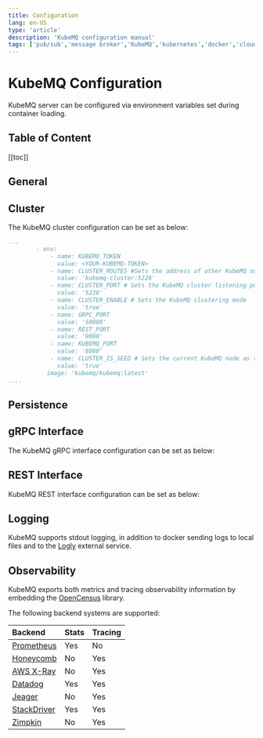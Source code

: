 ```yaml
---
title: Configuration
lang: en-US
type: 'article'
description: 'KubeMQ configuration manual'
tags: ['pub/sub','message broker','KubeMQ','kubernetes','docker','cloud native','message queue']
---
```

# KubeMQ Configuration
KubeMQ server can be configured via environment variables set during container loading.

## Table of Content
[[toc]]
## General

<CodeSwitcher :languages="{token:'With Token',lic:'With License Key'}" :isolated="true">

<template v-slot:token>

The KubeMQ general configuration can be set as below:

``` yaml
...
        - env:
            - name: KUBEMQ_TOKEN # Sets the KubeMQ token key
              value: <YOUR-KUBEMQ-TOKEN>
            - name: CLUSTER_ROUTES 
              value: 'kubemq-cluster:5228'
            - name: CLUSTER_PORT
              value: '5228'
            - name: CLUSTER_ENABLE 
              value: 'true'
            - name: GRPC_PORT
              value: '50000'
            - name: REST_PORT
              value: '9090'
            - name: KUBEMQ_PORT # Sets KubeMQ service API port for health, metrics and traces
              value: '8080'
            - name: KUBEMQ_HOST # Sets the docker container’s explicit host name
              value: 'kuebmq'  
            - name: KUBEMQ_LOG_LEVEL # Sets KubeMQ stdout log level where:  1 - Debug 2 - Info 3 - Warn 4 - Error 5 - Fatal
              value: '2'  
            - name: KUBEMQ_PROXY # Sets Proxy server address url access (in case license validation failure) 
              value: '2'  

           image: 'kubemq/kubemq:latest'
....        
```

</template>

<template v-slot:lic>

In case KubeMQ is deployed into environment without internet connectivity, you can get a license data by contact [support](mailto:support@kubemq.io).

After receiving a license data, you can set the configuration as below:

``` yaml
...
        - env:
            - name: KUBEMQ_LICENSE_DATA # Sets the KubeMQ license data
              value: <license data>
            - name: CLUSTER_ROUTES 
              value: 'kubemq-cluster:5228'
            - name: CLUSTER_PORT
              value: '5228'
            - name: CLUSTER_ENABLE 
              value: 'true'
            - name: GRPC_PORT
              value: '50000'
            - name: REST_PORT
              value: '9090'
            - name: KUBEMQ_PORT # Sets KubeMQ service API port for health, metrics and traces
              value: '8080'
            - name: KUBEMQ_HOST # Sets the docker container’s explicit host name
              value: 'kuebmq'  
            - name: KUBEMQ_LOG_LEVEL # Sets KubeMQ stdout log level where:  1 - Debug 2 - Info 3 - Warn 4 - Error 5 - Fatal
              value: '2'  
            - name: KUBEMQ_PROXY # Sets Proxy server address url access (in case license validation failure) 
              value: '2'  

           image: 'kubemq/kubemq:latest'
....        
```

</template>


</CodeSwitcher>





## Cluster
The KubeMQ cluster configuration can be set as below:

``` yaml
...
        - env:
            - name: KUBEMQ_TOKEN
              value: <YOUR-KUBEMQ-TOKEN>
            - name: CLUSTER_ROUTES #Sets the address of other KubeMQ nodes forming a cluster 
              value: 'kubemq-cluster:5228'
            - name: CLUSTER_PORT # Sets the KubeMQ cluster listening port 
              value: '5228'
            - name: CLUSTER_ENABLE # Sets the KubeMQ clustering mode
              value: 'true'
            - name: GRPC_PORT
              value: '50000'
            - name: REST_PORT
              value: '9090'
            - name: KUBEMQ_PORT
              value: '8080'
            - name: CLUSTER_IS_SEED # Sets the current KubeMQ node as the seed (when not running as the stateful set 
              value: 'true'  
           image: 'kubemq/kubemq:latest'
....        
```


## Persistence

<CodeSwitcher :languages="{general:'General',queues:'Queues'}" :isolated="true">

<template v-slot:general>


The KubeMQ general persistence configuration can be set as below:


``` yaml
...
        - env:
            - name: KUBEMQ_TOKEN
              value: <YOUR-KUBEMQ-TOKEN>
            - name: CLUSTER_ROUTES
              value: 'kubemq-cluster:5228'
            - name: CLUSTER_PORT
              value: '5228'
            - name: CLUSTER_ENABLE
              value: 'true'
            - name: GRPC_PORT
              value: '50000'
            - name: REST_PORT
              value: '9090'
            - name: KUBEMQ_PORT
              value: '8080'
            - name: STORE_DIR # Sets KubeMQ persistence folder 
              value: '/store'  
            - name: STORE_CLEAN  # true=KubeMQ will clean all the files in the store on boot       
              value: 'true'  
            - name: STORE_MAX_QUEUES # Sets KubeMQ limit of the number of persistent channels/queues, 0 = unlimited    
              value: '0'   
            - name: STORE_MAX_SUBSCRIBERS # Sets KubeMQ limit of the number of subscribers per channel/queue, 0 = unlimited 
              value: '0'   
            - name: STORE_MAX_MESSAGES  # Sets KubeMQ limit of the number of stored messages per channel/queue, 0 = unlimited       
              value: '0'  
            - name: STORE_MAX_SIZE  # Sets KubeMQ max size in bytes per channel/queue, 0 = unlimited        
              value: '0'  
            - name: STORE_MAX_RETENTION # Sets KubeMQ store time in minutes for each message per channel/queue, 0 = infinite    
              value: '1440'   
            - name: STORE_MAX_INACTIVITY_PURGE # Sets KubeMQ delete channel/queue due to inactivity time in minutes, 0 = no purging  
              value: '1440'   
           image: 'kubemq/kubemq:latest'
....        
```

</template>

<template v-slot:queues>

The KubeMQ Queues persistence configuration can be set as below:


``` yaml
...
        - env:
            - name: KUBEMQ_TOKEN
              value: <YOUR-KUBEMQ-TOKEN>
            - name: CLUSTER_ROUTES
              value: 'kubemq-cluster:5228'
            - name: CLUSTER_PORT
              value: '5228'
            - name: CLUSTER_ENABLE
              value: 'true'
            - name: GRPC_PORT
              value: '50000'
            - name: REST_PORT
              value: '9090'
            - name: KUBEMQ_PORT
              value: '8080'
            - name: STORE_DIR
              value: '/store'
            - name: QUEUE_MAX_NUMBER_OF_MESSAGE  # Sets max of sending / receiving batch of queue messages, default 1024, 0 is unlimited     
              value: '1024'  
            - name: QUEUE_MAX_WAIT_TIMEOUT_SECONDS # Sets max wait time out allowed for receive message, default 3600 seconds, 1 hour   
              value: '3600'   
            - name: QUEUE_MAX_EXPIRATION_SECONDS #  Sets max expiration allowed for message, default 43200 seconds, 12 hours
              value: '43200'   
            - name: QUEUE_MAX_DELAY_SECONDS  #  Sets max delay seconds allowed for message, default 43200 seconds, 12 hours        
              value: '43200'  
            - name: QUEUE_MAX_RECEIVE_COUNT  # Sets max retires to receive message before discard, default 1024 times      
              value: '1024'  
            - name: QUEUE_MAX_VISIBILITY_SECONDS # Sets max time of hold received message before returning to queue, default 43200 seconds, 12 hours  
              value: '43200'   
            - name: QUEUE_DEFAULT_VISIBILITY_SECONDS #  Sets default time of hold received message before returning to queue, default 60 seconds  
              value: '60'   
            - name: QUEUE_DEFAULT_WAIT_TIMEOUT_SECONDS  # Sets default time to wait for a message in a queue, default 1 second        
              value: '1'                
           image: 'kubemq/kubemq:latest'
....        
```

</template>

</CodeSwitcher>


## gRPC Interface
The KubeMQ gRPC interface configuration can be set as below:


<CodeSwitcher :languages="{general:'General',security:'Security'}" :isolated="true">


<template v-slot:general>

``` yaml
...
        - env:
            - name: KUBEMQ_TOKEN
              value: <YOUR-KUBEMQ-TOKEN>
            - name: CLUSTER_ROUTES
              value: 'kubemq-cluster:5228'
            - name: CLUSTER_PORT
              value: '5228'
            - name: CLUSTER_ENABLE
              value: 'true'
            - name: GRPC_PORT
              value: '50000'
            - name: REST_PORT
              value: '9090'
            - name: KUBEMQ_PORT
              value: '8080'
            - name: STORE_DIR
              value: '/store'
            - name: GRPC_ENABLE  # Enable/Disable the gRPC interface     
              value: 'true'  
            - name: GRPC_PORT # Sets Docker exposed port  
              value: '50000'   
            - name: GRPC_SUB_BUFF_SIZE #  Sets the subscribe message / requests buffer size to use on the server  
              value: '100'   
            - name: GRPC_BODY_LIMIT  # Sets request body limit in bytes (must be > 0)      
              value: '4194304'  
           image: 'kubemq/kubemq:latest'
....        
```

</template>


<template v-slot:security>


``` yaml
...
        - env:
            - name: KUBEMQ_TOKEN
              value: <YOUR-KUBEMQ-TOKEN>
            - name: CLUSTER_ROUTES
              value: 'kubemq-cluster:5228'
            - name: CLUSTER_PORT
              value: '5228'
            - name: CLUSTER_ENABLE
              value: 'true'
            - name: REST_PORT
              value: '9090'
            - name: KUBEMQ_PORT
              value: '8080'
            - name: STORE_DIR
              value: '/store'
            - name: GRPC_ENABLE  # Enable/Disable the gRPC interface     
              value: 'true'  
            - name: GRPC_PORT # Sets Docker exposed port  
              value: '50000'   
            - name: GRPC_SECURITY_TLS_MODE # Sets Security mode, `none` = no security, `tls` = TLS secured  
              value: 'tls'   
            - name: GRPC_SECURITY_CERT_FILE  # Sets CERT file name and location    
              value: './cert_file'  
            - name: GRPC_SECURITY_KEY_FILE # Sets Key file name and location  
              value: './key_file'   
           image: 'kubemq/kubemq:latest'
....        
```

</template>

</CodeSwitcher>


## REST Interface
KubeMQ REST interface configuration can be set as below:


<CodeSwitcher :languages="{general:'General',security:'Security',cors:'CORS'}" :isolated="true">


<template v-slot:general>

``` yaml
...
        - env:
            - name: KUBEMQ_TOKEN
              value: <YOUR-KUBEMQ-TOKEN>
            - name: CLUSTER_ROUTES
              value: 'kubemq-cluster:5228'
            - name: CLUSTER_PORT
              value: '5228'
            - name: CLUSTER_ENABLE
              value: 'true'
            - name: GRPC_PORT
              value: '50000'
            - name: REST_PORT
              value: '9090'
            - name: KUBEMQ_PORT
              value: '8080'
            - name: STORE_DIR
              value: '/store'
            - name: REST_ENABLE  # Enable/Disable REST interface     
              value: 'true'  
            - name: REST_PORT # Sets Docker exposed port  
              value: '9090'   
            - name: REST_SUB_BUFF_SIZE # Sets subscribe message / requests buffer size to use on server  
              value: '100'   
            - name: REST_BODY_LIMIT  #Sets request body limit, (i.e. 2M), limit can be specified as 4x or 4xB, where x is one of the multiple from K, M, G, T or P    
              value: ''  
           image: 'kubemq/kubemq:latest'
....        
```

</template>


<template v-slot:security>


``` yaml
...
        - env:
            - name: KUBEMQ_TOKEN
              value: <YOUR-KUBEMQ-TOKEN>
            - name: CLUSTER_ROUTES
              value: 'kubemq-cluster:5228'
            - name: CLUSTER_PORT
              value: '5228'
            - name: CLUSTER_ENABLE
              value: 'true'
            - name: GRPC_PORT
              value: '50000'
            - name: KUBEMQ_PORT
              value: '8080'
            - name: STORE_DIR
              value: '/store'
            - name: REST_ENABLE  # Enable/Disable REST interface     
              value: 'true'  
            - name: REST_PORT # Sets Docker exposed port  
              value: '9090'   
            - name: REST_SECURITY_TLS_MODE #  Sets Security mode,`none` = no security, `tls` = TLS secured  
              value: 'tls'   
            - name: REST_SECURITY_CERT_FILE  # Sets CERT file name and location    
              value: './cert_file'  
            - name: REST_SECURITY_KEY_FILE # Sets Key file name and location  
              value: './key_file'   
            - name: REST_READ_TIMEOUT  # Sets REST read timeout in seconds 
              value: '60'  
            - name: REST_WRITE_TIMEOUT # Sets REST write timeout in seconds   
              value: '60'   
           image: 'kubemq/kubemq:latest'
....        
```

</template>


<template v-slot:cors>


``` yaml
...
        - env:
            - name: KUBEMQ_TOKEN
              value: <YOUR-KUBEMQ-TOKEN>
            - name: CLUSTER_ROUTES
              value: 'kubemq-cluster:5228'
            - name: CLUSTER_PORT
              value: '5228'
            - name: CLUSTER_ENABLE
              value: 'true'
            - name: GRPC_PORT
              value: '50000'
            - name: REST_PORT
              value: '9090'
            - name: KUBEMQ_PORT
              value: '8080'
            - name: STORE_DIR
              value: '/store'
            - name: REST_ENABLE  # Enable/Disable REST interface     
              value: 'true'  
            - name: REST_PORT # Docker exposed port  
              value: '9090'   
            - name: REST_CORS_ALLOW_ORIGINS # Defines a list of origins that may access the resource, default value *  
              value: '{*}'   
            - name: REST_CORS_ALLOW_METHODS  # Sets a list of origins that may access the resource   
              value: '{"GET", "POST"}'  
            - name: REST_CORS_ALLOW_HEADERS # Sets a list of request headers that can be used when making the actual request  
              value: '{}'   
            - name: REST_CORS_ALLOW_CREDENTIALS  # Sets whether or not the response to the request can be exposed when the credentials flag is true
              value: 'false'  
            - name: REST_CORS_EXPOSE_HEADERS # Sets a whitelist headers that clients are allowed to access   
              value: '{}'               
            - name: REST_CORS_MAX_AGE # Sets how long (in seconds) the results of a pre-flight request can be cached   
              value: '0'   
           image: 'kubemq/kubemq:latest'
....        
```


</template>

</CodeSwitcher>



## Logging

KubeMQ supports stdout logging, in addition to docker sending logs to local files and to the [Logly](https://www.loggly.com/) external service.


<CodeSwitcher :languages="{file:'File',loggly:'Loggly'}" :isolated="true">


<template v-slot:file>

``` yaml
...
        - env:
            - name: KUBEMQ_TOKEN
              value: <YOUR-KUBEMQ-TOKEN>
            - name: CLUSTER_ROUTES
              value: 'kubemq-cluster:5228'
            - name: CLUSTER_PORT
              value: '5228'
            - name: CLUSTER_ENABLE
              value: 'true'
            - name: GRPC_PORT
              value: '50000'
            - name: REST_PORT
              value: '9090'
            - name: KUBEMQ_PORT
              value: '8080'
            - name: STORE_DIR
              value: '/store'
            - name: LOG_FILE_ENABLE  # Enable/Disable saving logs to file    
              value: 'true'  
            - name: LOG_FILE_PATH # Sets file write path, default: ./log
              value: './log'   
           image: 'kubemq/kubemq:latest'
....        
```

</template>


<template v-slot:loggly>


``` yaml
...
        - env:
            - name: KUBEMQ_TOKEN
              value: <YOUR-KUBEMQ-TOKEN>
            - name: CLUSTER_ROUTES
              value: 'kubemq-cluster:5228'
            - name: CLUSTER_PORT
              value: '5228'
            - name: CLUSTER_ENABLE
              value: 'true'
            - name: GRPC_PORT
              value: '50000'
            - name: REST_PORT
              value: '9090'
            - name: KUBEMQ_PORT
              value: '8080'
            - name: STORE_DIR
              value: '/store'
            - name: LOG_LOGGLY_ENABLE  # Enable/Disable sensing logs to https://www.loggly.com/ external service    
              value: 'true'  
            - name: LOG_LOGGLY_KEY # Loggly access key  
              value: './log'   
            - name: LOG_LOGGLY_FLUSH_INTERVAL # Loggly sending logs interval in seconds   
              value: '5'   
           image: 'kubemq/kubemq:latest'
....        
```


</template>


</CodeSwitcher>


## Observability

KubeMQ exports both metrics and tracing observability information by embedding the [OpenCensus](https://opencensus.io/) library.

The following backend systems are supported:

| Backend                                                     | Stats | Tracing |
|:------------------------------------------------------------|:------|:--------|
| [Prometheus](https://prometheus.io/)                        | Yes   | No      |
| [Honeycomb](https://www.honeycomb.io/)                      | No    | Yes     |
| [AWS X-Ray](https://console.aws.amazon.com/xray/home)       | No    | Yes     |
| [Datadog](https://www.datadoghq.com/)                       | Yes   | Yes     |
| [Jeager](https://www.jaegertracing.io/)                     | No    | Yes     |
| [StackDriver](https://console.cloud.google.com/monitoring) | Yes   | Yes     |
| [Zimpkin](https://zipkin.io/)                               | No    | Yes     |



<CodeSwitcher :languages="{prometheus:'Prometheus',jeager:'Jeager',zipkin:'Zipkin', honeycomb:'Honeycomb',google:'StackDriver',amazon:'AWS X-Ray',datadog:'Datadog'}" :isolated="true">


<template v-slot:prometheus>

First, add the following annotations to pod metadata:

```yaml
...
spec:
  selector:
    matchLabels:
      app: kubemq-cluster
  replicas: 3
  serviceName: kubemq-cluster
  template:
    metadata:
      labels:
        app: kubemq-cluster
      annotations: # add here prometheus annotations
        prometheus.io/scrape: 'true'
        prometheus.io/port: '9102'
        prometheus.io/path: '/metrics'       
    spec:
      containers:

...
```

Second, add the following environment variables to KubeMQ's stateful set yaml definition

``` yaml
...
        - env:
            - name: KUBEMQ_TOKEN
              value: <YOUR-KUBEMQ-TOKEN>
            - name: CLUSTER_ROUTES
              value: 'kubemq-cluster:5228'
            - name: CLUSTER_PORT
              value: '5228'
            - name: CLUSTER_ENABLE
              value: 'true'
            - name: GRPC_PORT
              value: '50000'
            - name: REST_PORT
              value: '9090'
            - name: KUBEMQ_PORT
              value: '8080'
            - name: STORE_DIR
              value: '/store'
            - name: METRICS_DISABLE  # Sets KubeMQ and disables observability metrics exporting  
              value: 'false'  
            - name: METRICS_TRACING_SAMPLE # Sets KubeMQ tracing sample probability as a percentage, i.e 0.1 =10%  
              value: '0.1'   
            - name: METRICS_PROMETHEUS_ENABLE  # Enable/Disable Prometheus exporting  
              value: 'true'  
            - name: METRICS_PROMETHEUS_PATH # Sets Prometheus scraping end point (on the KubeMQ service API address)  
              value: '/metrics'   
           image: 'kubemq/kubemq:latest'
....        
```

</template>

<template v-slot:jeager>


Add the following environment variables to KubeMQ's stateful set yaml definition

``` yaml
...
        - env:
            - name: KUBEMQ_TOKEN
              value: <YOUR-KUBEMQ-TOKEN>
            - name: CLUSTER_ROUTES
              value: 'kubemq-cluster:5228'
            - name: CLUSTER_PORT
              value: '5228'
            - name: CLUSTER_ENABLE
              value: 'true'
            - name: GRPC_PORT
              value: '50000'
            - name: REST_PORT
              value: '9090'
            - name: KUBEMQ_PORT
              value: '8080'
            - name: STORE_DIR
              value: '/store'
            - name: METRICS_DISABLE  # Sets KubeMQ and disables observability metrics exporting  
              value: 'false'  
            - name: METRICS_TRACING_SAMPLE # Sets KubeMQ tracing sample probability as a percentage, i.e 0.1 =10%  
              value: '0.1'   
            - name: METRICS_JEAGER_ENABLE # Enable/Disable Jeager exporting 
              value: 'true'  
            - name: METRICS_JEAGER_COLLECTOR_ADDRESS # Sets Jeager collector address 
              value: 'jeager collector address'  
            - name: METRICS_JEAGER_AGENT_ADDRESS # Sets Jeager agent address
              value: 'jeager agent address'  
          image: 'kubemq/kubemq:latest'
....        
```


</template>

<template v-slot:zipkin>

Add the following environment variables to KubeMQ's stateful set yaml definition

``` yaml
...
        - env:
            - name: KUBEMQ_TOKEN
              value: <YOUR-KUBEMQ-TOKEN>
            - name: CLUSTER_ROUTES
              value: 'kubemq-cluster:5228'
            - name: CLUSTER_PORT
              value: '5228'
            - name: CLUSTER_ENABLE
              value: 'true'
            - name: GRPC_PORT
              value: '50000'
            - name: REST_PORT
              value: '9090'
            - name: KUBEMQ_PORT
              value: '8080'
            - name: STORE_DIR
              value: '/store'
            - name: METRICS_DISABLE  # Sets KubeMQ and disables observability metrics exporting  
              value: 'false'  
            - name: METRICS_TRACING_SAMPLE # Sets KubeMQ tracing sample probability as a percentage, i.e 0.1 =10%  
              value: '0.1'   
            - name: METRICS_ZIPKIN_ENABLE # enable/disable Zipkin exporting
              value: 'true'  
            - name: METRICS_ZIPKEIN_REPORTER_ADDRESS # sets Zipkin's reporter address 
              value: '/metrics'  
          image: 'kubemq/kubemq:latest'
....        
```


</template>

<template v-slot:honeycomb>


Add the following environment variables to KubeMQ's stateful set yaml definition

``` yaml
...
        - env:
            - name: KUBEMQ_TOKEN
              value: <YOUR-KUBEMQ-TOKEN>
            - name: CLUSTER_ROUTES
              value: 'kubemq-cluster:5228'
            - name: CLUSTER_PORT
              value: '5228'
            - name: CLUSTER_ENABLE
              value: 'true'
            - name: GRPC_PORT
              value: '50000'
            - name: REST_PORT
              value: '9090'
            - name: KUBEMQ_PORT
              value: '8080'
            - name: STORE_DIR
              value: '/store'
            - name: METRICS_DISABLE  # Sets KubeMQ and disables observability metrics exporting  
              value: 'false'  
            - name: METRICS_TRACING_SAMPLE # Sets KubeMQ tracing sample probability as a percentage, i.e 0.1 =10%  
              value: '0.1'   
            - name: METRICS_HONEYCOMB_ENABLE  # Enable/Disable Honeycomb exporting 
              value: 'true'  
            - name: METRICS_HONEYCOMB_KEY # Sets Honeycomb's key
              value: 'key'   
            - name: METRICS_HONEYCOMB_DATASET # SSets Honeycomb's dataset
              value: 'dataset'  
           image: 'kubemq/kubemq:latest'
....        
```

</template>

<template v-slot:google>

Add the following environment variables to KubeMQ's stateful set yaml definition

``` yaml
...
        - env:
            - name: KUBEMQ_TOKEN
              value: <YOUR-KUBEMQ-TOKEN>
            - name: CLUSTER_ROUTES
              value: 'kubemq-cluster:5228'
            - name: CLUSTER_PORT
              value: '5228'
            - name: CLUSTER_ENABLE
              value: 'true'
            - name: GRPC_PORT
              value: '50000'
            - name: REST_PORT
              value: '9090'
            - name: KUBEMQ_PORT
              value: '8080'
            - name: STORE_DIR
              value: '/store'
            - name: METRICS_DISABLE  # Sets KubeMQ and disables observability metrics exporting  
              value: 'false'  
            - name: METRICS_TRACING_SAMPLE # Sets KubeMQ tracing sample probability as a percentage, i.e 0.1 =10%  
              value: '0.1'   
            - name: METRICS_STACKDRIVER_ENABLE # Enable/Disable Stack Driver exporting 
              value: 'true'  
            - name: METRICS_STACKDRIVER_PROJECT_ID
              value: 'Your Product ID'  # Sets StackDriver project id 
            - name: METRICS_STACKDRIVER_MONITOR_CRDES # Sets StackDriver monitor(stats)credentials file location
              value: 'Your Monitor Creds File'  
            - name: METRICS_STACKDRIVER_TRACE_CREDS # Sets StackDriver traces credentials file location
              value: 'Your Trace Creds File'  
          image: 'kubemq/kubemq:latest'
....        
```

</template>

<template v-slot:amazon>

Add the following environment variables to KubeMQ's stateful set yaml definition

``` yaml
...
        - env:
            - name: KUBEMQ_TOKEN
              value: <YOUR-KUBEMQ-TOKEN>
            - name: CLUSTER_ROUTES
              value: 'kubemq-cluster:5228'
            - name: CLUSTER_PORT
              value: '5228'
            - name: CLUSTER_ENABLE
              value: 'true'
            - name: GRPC_PORT
              value: '50000'
            - name: REST_PORT
              value: '9090'
            - name: KUBEMQ_PORT
              value: '8080'
            - name: STORE_DIR
              value: '/store'
            - name: METRICS_DISABLE  # Sets KubeMQ and disables observability metrics exporting  
              value: 'false'  
            - name: METRICS_TRACING_SAMPLE # Sets KubeMQ tracing sample probability as a percentage, i.e 0.1 =10%  
              value: '0.1'   
            - name: METRICS_AWS_ENABLE  # Enable/Disable AWS X-RAY exporting 
              value: 'true'  
            - name: METRICS_AWS_ACCESS_KEY_ID # Sets AWS access key id environment variable
              value: 'aws access key id'   
            - name: METRICS_AWS_SECRET_ACCESS_KEY # Sets AWS secret access key environment variable
              value: 'aws secret access key'  
            - name: METRICS_AWS_DEFAULT_REGION # Sets AWS default region environment variable
              value: 'aws default region'  
          image: 'kubemq/kubemq:latest'
....        
```

</template>

<template v-slot:datadog>


Add the following environment variables to KubeMQ's stateful set yaml definition

``` yaml
...
        - env:
            - name: KUBEMQ_TOKEN
              value: <YOUR-KUBEMQ-TOKEN>
            - name: CLUSTER_ROUTES
              value: 'kubemq-cluster:5228'
            - name: CLUSTER_PORT
              value: '5228'
            - name: CLUSTER_ENABLE
              value: 'true'
            - name: GRPC_PORT
              value: '50000'
            - name: REST_PORT
              value: '9090'
            - name: KUBEMQ_PORT
              value: '8080'
            - name: STORE_DIR
              value: '/store'
            - name: METRICS_DISABLE  # Sets KubeMQ and disables observability metrics exporting  
              value: 'false'  
            - name: METRICS_TRACING_SAMPLE # Sets KubeMQ tracing sample probability as a percentage, i.e 0.1 =10%  
              value: '0.1'   
            - name: METRICS_DATADOG_ENABLE # Enable/Disable Datadog exporting 
              value: 'true'  
            - name: METRICS_DATADOG_TRACE_ADDRESS  # Sets Datadog's trace address 
              value: 'datadog trace address' 
            - name: METRICS_DATADOG_STATS_ADDRESS # Sets Datadog's stats address
              value: 'datadog stats address'  
          image: 'kubemq/kubemq:latest'
....        
```

</template>

</CodeSwitcher>
